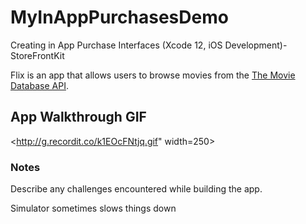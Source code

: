 # MyInAppPurchasesDemo

Creating in App Purchase Interfaces (Xcode 12, iOS Development)-StoreFrontKit

Flix is an app that allows users to browse movies from the [The Movie Database API](http://docs.themoviedb.apiary.io/#).

## App Walkthrough GIF

<http://g.recordit.co/k1EOcFNtjq.gif" width=250><br>

### Notes
Describe any challenges encountered while building the app.

Simulator sometimes slows things down
